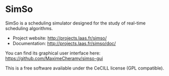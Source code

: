 # SimSo

SimSo is a scheduling simulator designed for the study of real-time scheduling algorithms.

- Project website: http://projects.laas.fr/simso/
- Documentation: http://projects.laas.fr/simso/doc/

You can find its graphical user interface here: https://github.com/MaximeCheramy/simso-gui

This is a free software available under the CeCILL license (GPL compatible).
